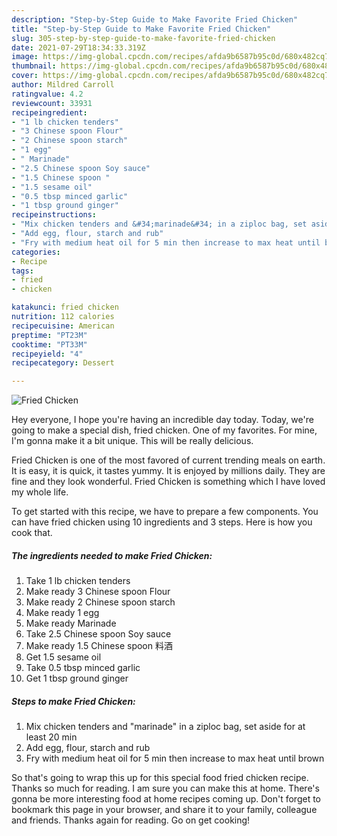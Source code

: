 ```yaml
---
description: "Step-by-Step Guide to Make Favorite Fried Chicken"
title: "Step-by-Step Guide to Make Favorite Fried Chicken"
slug: 305-step-by-step-guide-to-make-favorite-fried-chicken
date: 2021-07-29T18:34:33.319Z
image: https://img-global.cpcdn.com/recipes/afda9b6587b95c0d/680x482cq70/fried-chicken-recipe-main-photo.jpg
thumbnail: https://img-global.cpcdn.com/recipes/afda9b6587b95c0d/680x482cq70/fried-chicken-recipe-main-photo.jpg
cover: https://img-global.cpcdn.com/recipes/afda9b6587b95c0d/680x482cq70/fried-chicken-recipe-main-photo.jpg
author: Mildred Carroll
ratingvalue: 4.2
reviewcount: 33931
recipeingredient:
- "1 lb chicken tenders"
- "3 Chinese spoon Flour"
- "2 Chinese spoon starch"
- "1 egg"
- " Marinade"
- "2.5 Chinese spoon Soy sauce"
- "1.5 Chinese spoon "
- "1.5 sesame oil"
- "0.5 tbsp minced garlic"
- "1 tbsp ground ginger"
recipeinstructions:
- "Mix chicken tenders and &#34;marinade&#34; in a ziploc bag, set aside for at least 20 min"
- "Add egg, flour, starch and rub"
- "Fry with medium heat oil for 5 min then increase to max heat until brown"
categories:
- Recipe
tags:
- fried
- chicken

katakunci: fried chicken 
nutrition: 112 calories
recipecuisine: American
preptime: "PT23M"
cooktime: "PT33M"
recipeyield: "4"
recipecategory: Dessert

---
```



![Fried Chicken](https://img-global.cpcdn.com/recipes/afda9b6587b95c0d/680x482cq70/fried-chicken-recipe-main-photo.jpg)

Hey everyone, I hope you're having an incredible day today. Today, we're going to make a special dish, fried chicken. One of my favorites. For mine, I'm gonna make it a bit unique. This will be really delicious.

Fried Chicken is one of the most favored of current trending meals on earth. It is easy, it is quick, it tastes yummy. It is enjoyed by millions daily. They are fine and they look wonderful. Fried Chicken is something which I have loved my whole life.




To get started with this recipe, we have to prepare a few components. You can have fried chicken using 10 ingredients and 3 steps. Here is how you cook that.

<!--inarticleads1-->

##### The ingredients needed to make Fried Chicken:

1. Take 1 lb chicken tenders
1. Make ready 3 Chinese spoon Flour
1. Make ready 2 Chinese spoon starch
1. Make ready 1 egg
1. Make ready  Marinade
1. Take 2.5 Chinese spoon Soy sauce
1. Make ready 1.5 Chinese spoon 料酒
1. Get 1.5 sesame oil
1. Take 0.5 tbsp minced garlic
1. Get 1 tbsp ground ginger




<!--inarticleads2-->

##### Steps to make Fried Chicken:

1. Mix chicken tenders and &#34;marinade&#34; in a ziploc bag, set aside for at least 20 min
1. Add egg, flour, starch and rub
1. Fry with medium heat oil for 5 min then increase to max heat until brown




So that's going to wrap this up for this special food fried chicken recipe. Thanks so much for reading. I am sure you can make this at home. There's gonna be more interesting food at home recipes coming up. Don't forget to bookmark this page in your browser, and share it to your family, colleague and friends. Thanks again for reading. Go on get cooking!
